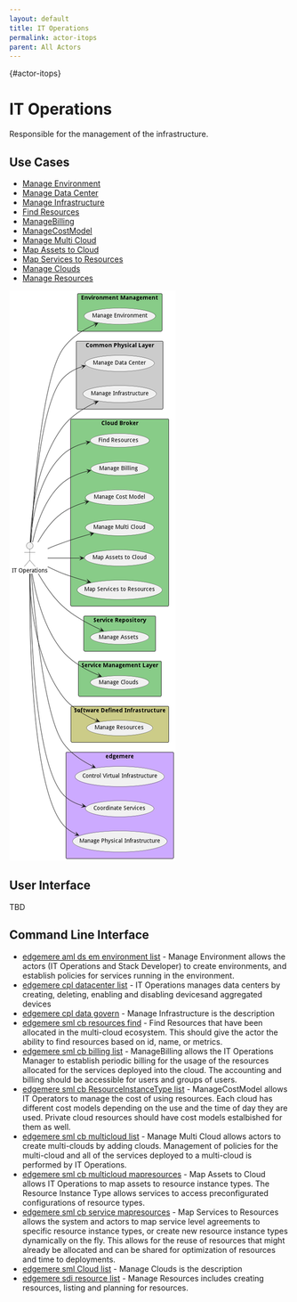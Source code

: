 ```yaml
---
layout: default
title: IT Operations
permalink: actor-itops
parent: All Actors
---
```


{#actor-itops}

# IT Operations

Responsible for the management of the infrastructure.



## Use Cases

* [Manage Environment](usecase-ManageEnvironment)
* [Manage Data Center](usecase-ManageDataCenter)
* [Manage Infrastructure](usecase-ManageInfrastructure)
* [Find Resources](usecase-FindResources)
* [ManageBilling](usecase-ManageBilling)
* [ManageCostModel](usecase-ManageCostModel)
* [Manage Multi Cloud](usecase-ManageMultiCloud)
* [Map Assets to Cloud](usecase-MapAssetstoCloud)
* [Map Services to Resources](usecase-MapServicestoResources)
* [Manage Clouds](usecase-ManageClouds)
* [Manage Resources](usecase-ManageResources)


![Use Case Diagram](./UseCase.png)

## User Interface
TBD

## Command Line Interface
* [ edgemere aml ds em environment list](action--edgemere-aml-ds-em-environment-list) - Manage Environment allows the actors (IT Operations and Stack Developer) to create environments, and establish policies for services running in the environment.
* [ edgemere cpl datacenter list](action--edgemere-cpl-datacenter-list) - IT Operations manages data centers by creating, deleting, enabling and disabling devicesand aggregated devices
* [ edgemere cpl data govern](action--edgemere-cpl-data-govern) - Manage Infrastructure is the description
* [ edgemere sml cb resources find](action--edgemere-sml-cb-resources-find) - Find Resources that have been allocated in the multi-cloud ecosystem. This should give the actor the ability to find resources based on id, name, or metrics.
* [ edgemere sml cb billing list](action--edgemere-sml-cb-billing-list) - ManageBilling allows the IT Operations Manager to establish periodic billing for the usage of the resources allocated for the services deployed into the cloud. The accounting and billing should be accessible for users and groups of users.
* [ edgemere sml cb ResourceInstanceType list](action--edgemere-sml-cb-ResourceInstanceType-list) - ManageCostModel allows IT Operators to manage the cost of using resources. Each cloud has different cost models depending on the use and the time of day they are used. Private cloud resources should have cost models estalbished for them as well.
* [ edgemere sml cb multicloud list](action--edgemere-sml-cb-multicloud-list) - Manage Multi Cloud allows actors to create multi-clouds by adding clouds. Management of policies for the multi-cloud and all of the services deployed to a multi-cloud is performed by IT Operations.
* [ edgemere sml cb multicloud mapresources](action--edgemere-sml-cb-multicloud-mapresources) - Map Assets to Cloud allows IT Operations to map assets to resource instance types. The Resource Instance Type allows services to access preconfigurated configurations of resource types.
* [ edgemere sml cb service mapresources](action--edgemere-sml-cb-service-mapresources) - Map Services to Resources allows the system and actors to map service level agreements to specific resource instance types, or create new resource instance types dynamically on the fly. This allows for the reuse of resources that might already be allocated and can be shared for optimization of resources and time to deployments.
* [ edgemere sml Cloud list](action--edgemere-sml-Cloud-list) - Manage Clouds is the description
* [ edgemere sdi resource list](action--edgemere-sdi-resource-list) - Manage Resources includes creating resources, listing and planning for resources.


